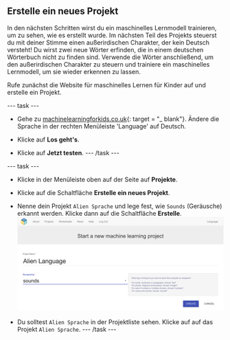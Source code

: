 ## Erstelle ein neues Projekt
In den nächsten Schritten wirst du ein maschinelles Lernmodell trainieren, um zu sehen, wie es erstellt wurde. Im nächsten Teil des Projekts steuerst du mit deiner Stimme einen außerirdischen Charakter, der kein Deutsch versteht! Du wirst zwei neue Wörter erfinden, die in einem deutschen Wörterbuch nicht zu finden sind. Verwende die Wörter anschließend, um den außerirdischen Charakter zu steuern und trainiere ein maschinelles Lernmodell, um sie wieder erkennen zu lassen.

Rufe zunächst die Website für maschinelles Lernen für Kinder auf und erstelle ein Projekt.

--- task ---
+ Gehe zu [machinelearningforkids.co.uk](https://machinelearningforkids.co.uk/){: target = "_ blank"}. Ändere die Sprache in der rechten Menüleiste 'Language' auf Deutsch.

+ Klicke auf **Los geht's**.

+ Klicke auf **Jetzt testen**. --- /task ---

--- task ---
+ Klicke in der Menüleiste oben auf der Seite auf **Projekte**.

+ Klicke auf die Schaltfläche **Erstelle ein neues Projekt**.

+ Nenne dein Projekt `Alien Sprache` und lege fest, wie `Sounds` (Geräusche) erkannt werden. Klicke dann auf die Schaltfläche **Erstelle**. ![Ein Projekt erstellen](images/create.png)

+ Du solltest `Alien Sprache` in der Projektliste sehen. Klicke auf auf das Projekt `Alien Sprache`. --- /task ---
